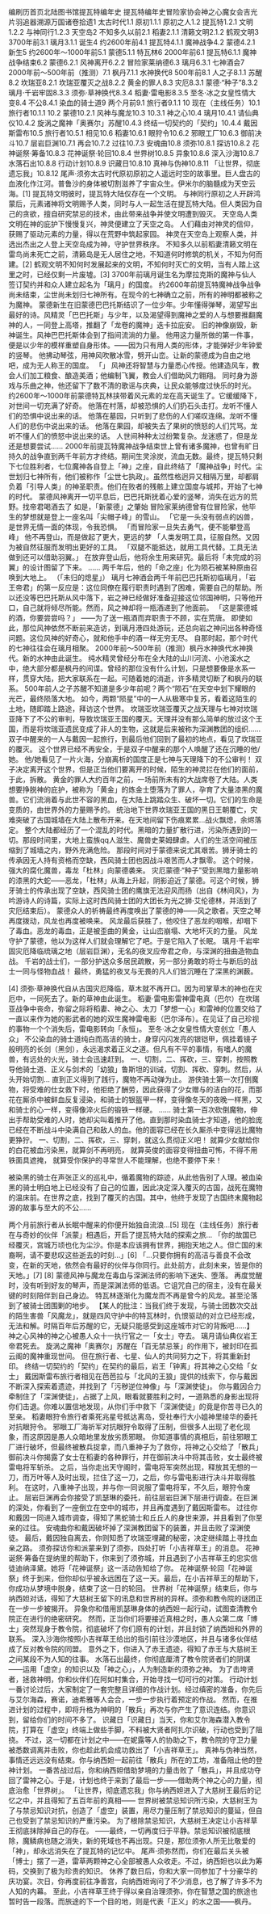 编刷历首页北陆图书馆提瓦特编年史       提瓦特编年史冒险家协会神之心魔女会吉光片羽追器溯源万国诸卷拾遗1 太古时代1.1 原初1.1.1 原初之人1.2 提瓦特1.2.1 文明1.2.2 与神同行1.2.3 天空岛2 不知多久以前2.1 稻妻2.1.1 清籁文明2.1.2 鹤观文明3 3700年前3.1 璃月3.1.1 诞生4 约2600年前4.1 提瓦特4.1.1 魔神战争4.2 蒙德4.2.1 新生5 约2600年～1000年前5.1 蒙德5.1.1 特瓦林6 2000年前6.1 提瓦特6.1.1 魔神战争结束6.2 蒙德6.2.1 风神离开6.2.2 冒险家莱纳德6.3 璃月6.3.1 七神酒会7 2000年前～500年前（推测）7.1 枫丹7.1.1 水神换代8 500年前8.1 人之子8.1.1 苏醒8.2 坎瑞亚8.2.1 坎瑞亚覆灭之战8.2.2 黄金的罪人8.3 灾厄8.3.1 蒙德·“种子”8.3.2 璃月·千岩牢固8.3.3 须弥·草神换代8.3.4 稻妻·雷电影8.3.5 至冬·冰之女皇性情大变8.4 不公8.4.1 染血的骑士道9 两个月前9.1 旅行者9.1.1 10 现在（主线任务）10.1 旅行者10.1.1 10.2 蒙德10.2.1 风神与魔龙10.3 10.3.1 神之心10.4 璃月10.4.1 请仙典仪10.4.2 旋涡之魔神「奥赛尔」苏醒10.4.3 终结一切契约的「契约」10.4.4 戴因斯雷布10.5 旅行者10.5.1 相见10.6 稻妻10.6.1 眼狩令10.6.2 邪眼工厂10.6.3 御前决斗10.7 层岩巨渊10.7.1 再会10.7.2 过往10.7.3 安魂曲10.8 须弥10.8.1 探访10.8.2 花神诞祭·筹备10.8.3 花神诞祭·轮回10.8.4 世界树10.8.5 异象10.8.6 深入沙海10.8.7 水落石出10.8.8 行动计划10.8.9 识藏日10.8.10 真神与伪神10.8.11 「让世界，彻底遗忘我」10.8.12 尾声·须弥太古时代原初原初之人遥远时空的故事里。巨人盘古的血液化作江河。普鲁沙的身体被切割滋养了宇宙众生。伊米尔的脑髓成为天空云海。[1]
提瓦特文明彼时，提瓦特大陆仅存在一个文明。
与神同行原初之人开辟鸿蒙后，元素诸神将文明赐予人类，同时与人一起生活在提瓦特大陆。但人类因为自己的贪欲，擅自研究禁忌的技术，由此带来战争并使文明遭到毁灭。
天空岛人类文明在神的庇护下慢慢复兴，神灵便建立了天空之岛。
人们藉由对神灵的信仰，获赐了驱动元素的力量，得以在荒野中筑起家园。
神灵在天空岛上观察人类，并选出杰出之人登上天空岛成为神，守护世界秩序。
不知多久以前稻妻清籁文明在雷鸟尚未死亡之前，清籁岛是无人居住之地，不知道何时修筑的机关，不知为何而建。[2]
鹤观文明不知何时发展起来的文明，不知何时灭亡的文明，当有人踏上这里之时，已经仅剩一片废墟。[3]
3700年前璃月诞生名为摩拉克斯的魔神与仙人签订契约并和众人建立起名为「璃月」的国度。
约2600年前提瓦特魔神战争战争尚未结束，尘世尚未划归七神所有。在现今的七神确立之前，所有的神明都被称之为魔神。
蒙德新生在旧蒙德巴巴托斯结识了一位少年。少年懂得弹琴，渴望写出最好的诗。风精灵「巴巴托斯」与少年，以及渴望得到魔神之爱的人与想要推翻魔神的人，一同登上高塔，推翻了「龙卷的魔神」迭卡拉庇安。
旧的神像崩毁，新神诞生。风神巴巴托斯体会到了指间流淌的力量。
他用这力量所做的第一件事，便是以少年的模样重塑自身形体。——因为只有用人类的形体，才能弹好少年钟爱的竖琴。
他拂动琴弦，用神风吹散冰雪，劈开山峦。让新的蒙德成为自由之地吧，成为无人称王的国度。
「」
风神还将智慧与力量悉心传授。他建造风车，教会人们加工粮食、酿造美酒；他编制飞翼，教会人们借助风力翱翔。
同时身为游戏与乐曲之神，他还留下了数不清的歌谣与庆典，让民众能够度过快乐的时光。
约2600年～1000年前蒙德特瓦林挟带着风元素的龙在高天诞生了。它缓缓降下，对世间一切充满了好奇。
他落在村落，却被恐惧的人们扔石头击打。龙听不懂人们的恐惧中说出来的话。
他落在墓园，只听到了悲伤的人们嗟叹连绵。龙听不懂人们的悲伤中说出来的话。
他落在果园，却被失去了果树的愤怒的人们咒骂。龙听不懂人们的愤怒中说出来的话。
人世间种种太过纷繁复杂。龙迷惑了，但是龙还是想要尝试……
2000年前提瓦特魔神战争结束世上曾有诸多魔神，也曾有旷日持久的战争直到两千年前方才终结。期间生灵涂炭，流血无数。最终，提瓦特只剩下七位胜利者，七位魔神各自登上「神」之座，自此终结了「魔神战争」时代。尘世划归七神所有，他们被称作「尘世七执政」。虽然性格迥异又相隔万里，却都肩负着「引导人类」的神圣职责。他们在败者的残骸上建立国度与城邦，开始了七神的时代。
蒙德风神离开一切平息后，巴巴托斯抚着心爱的竖琴，消失在远方的荒野。找帝君喝酒去了
如是，「新蒙德」之肇始
冒险家莱纳德曾有位冒险家，他毕生的梦想就是登上一座名叫「尖帽子峰」的雪山。
「它是一头没有弱点的凶兽，是世界无情一面的体现，令我恐惧。
「而冒险家一旦失去勇气，便不能攀登高峰」
他不再登山，而是做起了更大，更远的梦
「人类发明工具，征服自然。又因为被自然征服而发明出更好的工具。
「双腿不能抵达，就用工具代替。工具无法做到还可以借助羽翼。」
在放弃登山后，他将余生用来研究。最后将「未完成的羽翼」的设计图留了下来。
……
两千年后，他的「命之座」化为陨石被某种原由召唤到大地上。
（「未归的熄星」）
璃月七神酒会两千年前巴巴托斯初临璃月，「岩王帝君」的第一反应是：这位同僚在履行职责时遇到了困难，需要自己的帮助。所以还没等巴巴托斯从风中落下，岩之神已经做好准备迎接这位邻国神明，只等他开口，自己就将倾尽所能。然而，风之神却将一瓶酒递到了他面前。
「这是蒙德城的酒，你要尝尝吗？」
——为了送一瓶酒而弃职责于不顾，实在荒唐。
即使如此，那位风神依然不断前来造访，到璃月港四处游玩，还总向岩之神问出各种奇怪问题。这位风神的好奇心，就和他手中的酒一样无穷无尽。
自那时起，那个时代的七神往往会在璃月相聚。
2000年前～500年前（推测）枫丹水神换代水神换代。新的水神由此诞生。
纯水精灵曾经分布在全大陆的山川河流、小池溪水之中，绝大部分都是枫丹的间谍。曾经的那位没有什么计划，只是想要像是水系一样，贯穿大陆，把大家联系在一起。可随着她的消逝，许多精灵切断了和枫丹的联系。
500年前人之子苏醒不知道是多少年前呢？两个“陨石”在天空中划下耀眼的光芒，最终陨落大地。
如今，两颗“陨星”中的一人从极寒中复苏，看着这陌生的土地，随即踏上路途，拜访这个世界。
坎瑞亚坎瑞亚覆灭之战天理与七神对坎瑞亚降下了不公的审判，导致坎瑞亚王国的覆灭。天理并没有那么简单的放过这个王国，而是将坎瑞亚遗民变成了非人的生物，这就是后来被称为深渊教团的组织……
双子中醒来的一人与戴因一起旅行，到最后他们回到了最初的地点，看见了坎瑞亚的覆灭。
这个世界已经不再安全，于是双子中醒来的那个人唤醒了还在沉睡的他/她。
他/她看见了一片火海，分崩离析的国度正是七神与天理降下的不公审判！
双子决定离开这个世界，但是正当他们要离开的时候，陌生的神灵拦在他们的面前，于此，拆散。
黄金的罪人大约百年之前，一场前所未有的大战席卷了大陆。人类想要挣脱神的庇护，被称为「黄金」的炼金士堕落为了罪人，孕育了大量漆黑的魔兽。它们流淌着与此世不容的黑血，在大陆上跳踏众生、破坏一切。它们的生命是变质的，由世界外的力量赐予的。
统治地下世界坎瑞亚王国的黑日王朝覆亡，灾难突破了古国城墙在大陆上散布开来。在天地间留下伤痕累累…战火飘熄，余烬落定。
整个大陆都经历了一个混乱的时代。黑暗的力量扩散行进，污染所遇到的一切。那段时间里，大地上蛮族qq人滋生、魔兽史莱姆肆虐。人们的生活空间被压缩到了城墙之内，野外充满危险。
那段时间对于蒙德来说尤其艰苦。狮牙骑士的传承因无人持有资格而空缺，西风骑士团也因战斗艰苦而人才飘零。
这个时候，强大的腐化魔兽，毒龙「杜林」向蒙德袭来。
灾厄蒙德·“种子”受到黑暗力量影响的漆黑的大蛇——恶龙，「杜林」从海上升起，阴影迫近了蒙德。可这个时候，狮牙骑士的传承出现了空缺，西风骑士团的鹰旗无法迎风而扬（出自《林间风》，为吟游诗人的诗篇，实际上这时西风骑士团的大团长为光之狮·艾伦德林，并活到了灾厄结束后）。
蒙德众人的祈祷最终再度唤出了蒙德的神——风之歌者。天空之琴再度拨动，风龙也再度被唤来。
风龙最后获胜了，他咬住了恶龙的咽喉，却咽下了毒血。恶龙的毒血，正是被歪曲的黄金，让山峦崩塌、大地坏灭的力量。
风龙守护了蒙德，他以为这样人们就会理解它了吧。于是它陷入了长眠。
璃月·千岩牢固灾厄降临琉璃之地（层岩巨渊），无名的夜叉应帝君之命，与深渊的扭曲造物血战。
千岩的战士们，一部分护送众多居民疏散，另一部分勇敢的将士与断后的战士一同与怪物血战！
最终，勇猛的夜叉与无畏的凡人们皆沉睡在了深黑的渊薮。


[4]
须弥·草神换代自从古国灾厄降临，草木就不再开口。因为司掌草木的神也在灾厄中，一同死去了。新的草神由此诞生。
稻妻·雷电影雷神雷电真（巴尔）在坎瑞亚战争中丧命，弥留之际将稻妻、神之心、太刀「梦想一心」和雷神的位置交给了一直以来作为她的影武者的她的双生魔神雷电影（巴尔泽布）。在见证了自己珍视的事物一个个消失后，雷电影转向「永恒」。
至冬·冰之女皇性情大变创立「愚人众」
不公染血的骑士道纯白而高洁的骑士，身穿闪闪发亮的银铠甲，佩挂着镜子般明亮的长剑（黑剑），永远渴求着正义之道。但凡有不平的事情，有嗜人的魔兽，有远处的火光，骑士会迅速赶到。
一、切割，二、挥砍，三、穿刺，按照教导他骑士道、正义与剑术的「幼狼」鲁斯坦的训诫，切割、挥砍、穿刺。然后，从头开始切割…
直到正义得到了践行，魔物不再动弹为止。
游侠骑士第一次打倒魔物，将受难的仕女救下时，他拒绝了酬劳，因此获得了少女赠与的洁白的花，而那花在厮杀中被鲜血反复浸染，和骑士的银盔甲一样，变得像冬天的夜晚一样黑，又和骑士的心一样，变得像淬火后的锻铁一样硬。
……
骑士第一百次砍倒魔物，伸出手帮助受难的人时，她却尖叫着推开了他。直到那时染血骑士才知道，他的脸庞已经在不断战斗中染满自己和敌人的血。他的面容已经在长久厮杀中变得远比魔物更狰狞。
一、切割，二、挥砍，三、穿刺，就这么贯彻正义吧！
就算少女献给你的白花被血污染黑，就算剑不再明亮，
就算英俊的面容变得扭曲可怖，不得不用铁面具遮掩，
就算受你保护的寻常世人不能理解，也绝不要停下来！

被染黑的骑士在声张正义的巡礼中，循着魔物的踪迹，从此他告别了人理。被血染黑的骑士明白地上已经没有了自己的位置，因此决定深入覆灭的古国，战死在魔物的温床前。在世界之底，找到了覆灭的古国。其中，他终于发现了古国终末魔物起源的故事与至大的不公……






两个月前旅行者从长眠中醒来的你便开始独自流浪…[5]
现在（主线任务）旅行者在与奇妙的伙伴「派蒙」相遇后，开启了提瓦特大陆的探索之旅…
「你的故国已经覆灭，宫城万顷也化为尘沙。你是本应该拥有世界，拥抱天地之人。但亡国的末裔啊，请不要悲叹这些逝去的时刻…」[6]
「…只要你拥有的高洁与善良不会改变，在新的天地，依然会有最好的伙伴与你同行。此处前方，此刻未来，皆是你的天地。」[7]
[8]
蒙德风神与魔龙在毒血与深渊法师的影响下迷失、堕落。
再度觉醒时，没有听到好友的琴声，而是深渊法师的低语。它诅咒自己的宿主，没有在最关键的时刻陪伴到自己身边。
特瓦林逐渐化为魔龙而不再是曾今的风龙。甚至沦落到了被骑士团围剿的地步。
【某人的批注：当我们终于发现，与骑士团数次交战的陌生害兽「风魔龙」，就是四风守护中的特瓦林时，仇恨驱动的对立已经形成，无法和解。时隔百年后苏醒的它，无疑只能感受到这座城市对它的背叛吧……】
神之心风神的神之心被愚人众十一执行官之一「女士」夺去。
璃月请仙典仪岩王帝君死去。
旋涡之魔神「奥赛尔」苏醒在「百无禁忌箓」的作用下，被封印在孤云阁的魔神重现世间。
但在旅行者、七星、仙人的共同努力之下，将其重新封印。
终结一切契约的「契约」在契约的最后，岩王「钟离」将其神之心交给「女士」
戴因斯雷布旅行者相见在芭芭拉与「北风的王狼」提供的线索下，你与戴因不断深入探索着遗迹，并找到了「污秽逆位神像」与「深渊使徒」。
你与戴因合力牵制住了「深渊使徒」，占据了上风，眼看就要胜利之时，一道熟悉的身影出现将你们击退。你难以置信地发现，从你们手中救下「深渊使徒」的竟是你苦寻已久的至亲。
稻妻眼狩令旅行者乘死兆星号抵达离岛，受社奉行大小姐神里绫华的委托对抗眼狩令。
邪眼工厂海祈军对抗眼狩令取得了压制，但很多人出现了老化现象，而这原因是愚人众暗地里发放劣质邪眼。
你知道事情的真相后，前往邪眼工厂进行破坏，但最终被散兵捉拿，而八重神子为了救你，将神之心交给了「散兵」
御前决斗你揭露了女士在稻妻的各种罪行，并在御前决斗中将其击败，女士最终被雷电将军斩杀。
之后，当你走出天守阁时，雷电将军突然出现，释放其无想的一刀，而万叶等人及时出现，拦住了这一刀，之后，你与雷电影进行决斗并取得胜利。
在这时，八重神子出现，并与你一同说服了雷电将军，不久后，眼狩令废止。
层岩巨渊再会你接受了凯瑟琳的委托，前往层岩巨渊下层进行调查。在巨渊的深处，你看到了一座倒立在空中的城市，并且再度遇到了戴因斯雷布。
过往你和戴因一同进入城市调查，得知了黑蛇骑士和丘丘人的身世来源，并且看到了你至亲的过往。
安魂曲你和戴因破坏掉了深渊教团留下的装置，并且击败了深渊使徒。
最后，戴因独自离去，你则知悉了坎瑞亚埋藏的秘密，决定继续踏上寻找血亲之路。
须弥探访你和派蒙来到了须弥，四处打听「小吉祥草王」的消息。
花神诞祭·筹备在提纳里的帮助下，你来到了须弥城，并且遇到了小吉祥草王的忠实信徒迪纳泽黛。她将「花神诞祭」这一活动告知给了你。
花神诞祭·轮回「花神诞祭」终于到来，但你却似乎被永远困在了这一天。最后，在小吉祥草王的帮助下，你成功从梦境中脱身，结束了这一日的轮回。
世界树「花神诞祭」结束后，你与纳西妲对话，得知了大慈树王留下的讯息和世界树的异样。须弥和教令院的谜团正在一步一步被揭开。
异象你和借用凯瑟琳身体的纳西妲一起行动，试图查清教令院正在进行的绝密研究。
然而，正当你们将要接近真相之时，愚人众第二席「博士」突然现身于教令院，彻底破坏了你们原有的计划，并且封锁了纳西妲和外界的联系。
深入沙海你按照小吉祥草王给出的指引前往沙漠地区，并且与诸多伙伴结成了反对教令院的同盟。
意外之下，你进入了赤王遗迹，得知了赤王与大慈树王之间某段不为人知的往事。
水落石出最终，你彻底厘清了教令院贤者们的阴谋——运用「虚空」的知识以及「神之心」，人为制造新的须弥之神。
为了击垮贤者，拯救神明，你和伙伴们在阿如村集合，开始寻找一切可行的对策。
行动计划一番讨论过后，大家制定了一套完整且详细的作战计划。经过缜密的准备，你先后与艾尔海森，赛诺，迪希雅等人会合，一步一步执行着预定的作战。
然而，在推进计划的过程中，即将升格为神明的「散兵」再次与你产生了意识连结。你意识到，留给你们的时间不多了。
识藏日「识藏日」当天，你和艾尔海森潜入教令院，打算在「虚空」终端上做些手脚，不料被大贤者阿扎尔识破，行动也受到了阻挠。
不过，这一切都在计划之中——在妮露等人的协助之下，教令院的守卫力量被悉数调离并击败，你也趁此机会成功救出了「小吉祥草王」。
真神与伪神当然，事情还远远没有结束。你与纳西妲一起前往「散兵」所在的工坊，准备阻止他的登神计划。
一番苦战过后，你和纳西妲借助梦境的力量击败了「散兵」，并且成功夺回了雷神之心。于是，计划也终于来到了最后一步——借助两个神之心的力量，彻底治愈「世界树」。
「让世界，彻底遗忘我」你与纳西妲进入了大慈树王最后的记忆之中，并且得知了五百年前的真相——
世界树被禁忌知识所污染，大慈树王为了与禁忌知识对抗，创造了「虚空」装置，用尽力量压制了禁忌知识的蔓延，但自己也受到了禁忌知识的严重污染。
为了根除禁忌知识，大慈树王决定让小吉祥草王彻底抹除掉自己的存在。
——最终，一切再度归于平静。禁忌知识被彻底根除，魔鳞病也随之消失，新的死域也不再出现。只是，那位须弥人所无比敬爱的「神」，却永远消失在了提瓦特的记忆中。
尾声·须弥然而，你们在最后关头被「博士」摆了一道，雷草两颗神之心全部被愚人众收走。不过，纳西妲也以此为筹码，交换到了极为珍贵的知识。
休养了数日后，你和大家一同参加了十分豪华的庆功宴。次日，你再度前往净善宫，向纳西妲询问了不少消息，也了解了许多不为人知的内幕。
至此，小吉祥草王终于得以亲自治理须弥，你在智慧之国的旅途也暂时告一段落。而旅途的下一个目的地，则是代表「正义」的水之国——枫丹。